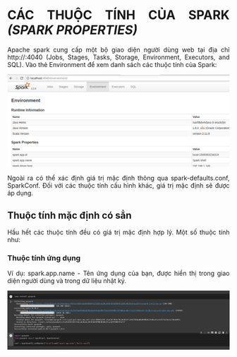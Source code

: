 <div align="justify">

# CÁC THUỘC TÍNH CỦA SPARK *(SPARK PROPERTIES)*

Apache spark cung cấp một bộ giao diện người dùng web tại địa chỉ http://<driver>:4040 (Jobs, Stages, Tasks, Storage, Environment, Executors, and SQL). Vào thẻ Environment để xem danh sách các thuộc tính của Spark:


![Spark properties](../Image/Spark_properties.png)

Ngoài ra có thể xác định giá trị mặc định thông qua spark-defaults.conf, SparkConf. Đối với các thuộc tính cấu hình khác, giá trị mặc định sẽ được áp dụng.

## Thuộc tính mặc định có sẳn

Hầu hết các thuộc tính đều có giá trị mặc định hợp lý. Một số thuộc tính như:

### Thuộc tính ứng dụng

Ví dụ:
spark.app.name - Tên ứng dụng của bạn, được hiển thị trong giao diện người dùng và trong dữ liệu nhật ký.

![Spark app name](../Image/Spark_app_name.png)



</div>